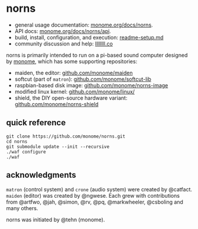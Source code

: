 # norns

- general usage documentation: [monome.org/docs/norns](https://monome.org/docs/norns).
- API docs: [monome.org/docs/norns/api](https://monome.org/docs/norns/api).
- build, install, configuration, and execution: [readme-setup.md](readme-setup.md)
- community discussion and help: [llllllll.co](https://llllllll.co)

norns is primarily intended to run on a pi-based sound computer designed by [monome](https://monome.org/norns), which has some supporting repositories:

- maiden, the editor: [github.com/monome/maiden](https://github.com/monome/maiden/)
- softcut (part of `matron`): [github.com/monome/softcut-lib](https://github.com/monome/softcut-lib)
- raspbian-based disk image: [github.com/monome/norns-image](https://github.com/monome/norns-image)
- modified linux kernel: [github.com/monome/linux/](https://github.com/monome/linux/)
- shield, the DIY open-source hardware variant: [github.com/monome/norns-shield](https://github.com/monome/norns-shield)

## quick reference

```
git clone https://github.com/monome/norns.git
cd norns
git submodule update --init --recursive
./waf configure
./waf
```

## acknowledgments

`matron` (control system) and `crone` (audio system) were created by @catfact. `maiden` (editor) was created by @ngwese. Each grew with contributions from @artfwo, @jah, @simon, @rv, @pq, @markwheeler, @csboling and many others.

norns was initiated by @tehn (monome).
